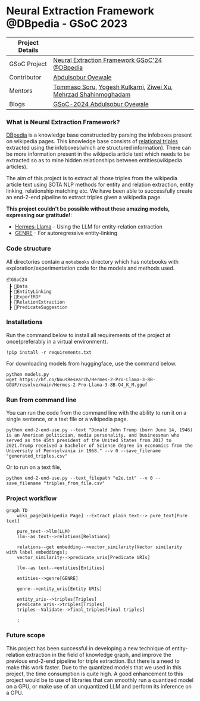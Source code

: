 # Neural Extraction Framework @DBpedia - GSoC 2023

|   Project Details     |                                                                                                                                                                                               |
|-------------|-----------------------------------------------------------------------------------------------------------------------------------------------------------------------------------------------|
| GSoC Project | [Neural Extraction Framework GSoC'24 @DBpedia](https://summerofcode.withgoogle.com/programs/2024/projects/J4tJODFV)                                                                           |
| Contributor | [Abdulsobur Oyewale](https://www.linkedin.com/in/abdul-sobur-oyewale/)                                                                                                                        |
| Mentors | [Tommaso Soru](https://github.com/mommi84), [Yogesh Kulkarni](https://github.com/yogeshhk), [Ziwei Xu](https://github.com/zoeNantes), [Mehrzad Shahinmoghadam](https://github.com/mehrzadshm) |
| Blogs | [GSoC-2024 Abdulsobur Oyewale](https://smilingprogrammer.github.io/GSoC-2024-blog/)                                                                                                                                   |

### What is Neural Extraction Framework?
[DBpedia](https://www.dbpedia.org/) is a knowledge base constructed by parsing the infoboxes present on wikipedia pages. This knowledge base consists of [relational triples](https://en.wikipedia.org/wiki/Semantic_triple) extracted using the infoboxes(which are structured information). There can be more information present in the wikipedia article text which needs to be extracted so as to mine hidden relationships between entities(wikipedia articles). 

The aim of this project is to extract all those triples from the wikipedia article text using SOTA NLP methods for entity and relation extraction, entity linking, relationship matching etc. We have been able to successfully create an end-2-end pipeline to extract triples given a wikipedia page.

**This project couldn't be possible without these amazing models, expressing our gratitude!**:
- [Hermes-Llama](https://huggingface.co/models?search=hermes) - Using the LLM for entity-relation extraction
- [GENRE](https://github.com/facebookresearch/GENRE) - For autoregressive entity-linking
### Code structure
All directories contain a `notebooks` directory which has notebooks with exploration/experimentation code for the models and methods used. 
```
📦GSoC24
 ┣ 📂Data
 ┣ 📂EntityLinking
 ┣ 📂ExportRDF
 ┣ 📂RelationExtraction
 ┣ 📂PredicateSuggestion
```

### Installations 
Run the command below to install all requirements of the project at once(preferably in a virtual environment).
```
!pip install -r requirements.txt
```

For downloading models from huggingface, use the command below.
```
python models.py
wget https://hf.co/NousResearch/Hermes-2-Pro-Llama-3-8B-GGUF/resolve/main/Hermes-2-Pro-Llama-3-8B-Q4_K_M.gguf
```

### Run from command line
You can run the code from the command line with the ability to run it on a single sentence, or a text file or a wikipedia page.
```
python end-2-end-use.py --text "Donald John Trump (born June 14, 1946) is an American politician, media personality, and businessman who served as the 45th president of the United States from 2017 to 2021.Trump received a Bachelor of Science degree in economics from the University of Pennsylvania in 1968." --v 0 --save_filename "generated_triples.csv"
```
Or to run on a text file,
```
python end-2-end-use.py --text_filepath "e2e.txt" --v 0 --save_filename "triples_from_file.csv"
```

[//]: # (### Example of using the command line utility:)

[//]: # ()
[//]: # (https://github.com/dbpedia/neural-extraction-framework/assets/84656834/306dc5ae-ff43-404c-bac3-5f77a6ffd3a9)


### Project workflow
```mermaid
graph TD
    wiki_page[Wikipedia Page] --Extract plain text--> pure_text[Pure text]

    pure_text-->llm(LLM)
    llm--as text-->relations[Relations]
    
    relations--get embedding-->vector_similarity(Vector similarity with label embeddings);
    vector_similarity-->predicate_uris[Predicate URIs]

    llm--as text-->entities[Entities]

    entities-->genre[GENRE]

    genre-->entity_uris[Entity URIs]
    
    entity_uris-->triples[Triples]
    predicate_uris-->triples[Triples]
    triples--Validate-->final_triples[Final triples]

    ;
```

### Future scope
This project has been successful in developing a new technique of entity-relation extraction in the field of knowledge graph, and improve the previous end-2-end pipeline for triple extraction. But there is a need to make this work faster. Due to the quantized models that we used in this project, the time consumption is quite high. A good enhancement to this project would be to use of libraries that can smoothly run a quantized model on a GPU, or make use of an unquantized LLM and perform its inference on a GPU.
